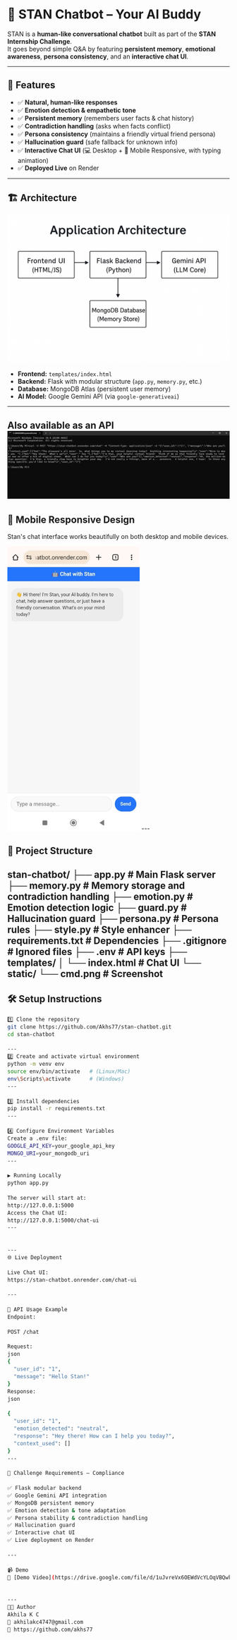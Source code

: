 # 🤖 STAN Chatbot – Your AI Buddy 

STAN is a **human-like conversational chatbot** built as part of the **STAN Internship Challenge**.  
It goes beyond simple Q&A by featuring **persistent memory**, **emotional awareness**, **persona consistency**, and an **interactive chat UI**.

---

## 🚀 Features
- ✅ **Natural, human-like responses**
- ✅ **Emotion detection & empathetic tone**
- ✅ **Persistent memory** (remembers user facts & chat history)
- ✅ **Contradiction handling** (asks when facts conflict)
- ✅ **Persona consistency** (maintains a friendly virtual friend persona)
- ✅ **Hallucination guard** (safe fallback for unknown info)
- ✅ **Interactive Chat UI** (💻 Desktop + 📱 Mobile Responsive, with typing animation)
- ✅ **Deployed Live** on Render

---


## 🏗️ Architecture
![Architecture](static/SoftwareArchitecture.png)

- **Frontend:** `templates/index.html`  
- **Backend:** Flask with modular structure (`app.py`, `memory.py`, etc.)  
- **Database:** MongoDB Atlas (persistent user memory)  
- **AI Model:** Google Gemini API (via `google-generativeai`)  
---

Also available as an API
![API](static/cmd.png)
 ---

## 📱 Mobile Responsive Design
Stan's chat interface works beautifully on both desktop and mobile devices.

<img src="static/mobile-view.jpg" alt="Mobile View" width="300">
---

## 📂 Project Structure
stan-chatbot/
├── app.py                 # Main Flask server
├── memory.py              # Memory storage and contradiction handling
├── emotion.py             # Emotion detection logic
├── guard.py               # Hallucination guard
├── persona.py             # Persona rules
├── style.py               # Style enhancer
├── requirements.txt       # Dependencies
├── .gitignore             # Ignored files
├── .env                   # API keys
├── templates/
│   └── index.html         # Chat UI
└── static/
└── cmd.png            # Screenshot
---

## 🛠️ Setup Instructions
 
```bash
1️⃣ Clone the repository
git clone https://github.com/Akhs77/stan-chatbot.git
cd stan-chatbot

---
2️⃣ Create and activate virtual environment
python -m venv env
source env/bin/activate   # (Linux/Mac)
env\Scripts\activate      # (Windows)
---

3️⃣ Install dependencies
pip install -r requirements.txt
---

4️⃣ Configure Environment Variables
Create a .env file:
GOOGLE_API_KEY=your_google_api_key
MONGO_URI=your_mongodb_uri
---

▶️ Running Locally
python app.py

The server will start at:
http://127.0.0.1:5000
Access the Chat UI:
http://127.0.0.1:5000/chat-ui
---


---
🌐 Live Deployment

Live Chat UI:
https://stan-chatbot.onrender.com/chat-ui

---

📡 API Usage Example
Endpoint:

POST /chat

Request:
json
{
  "user_id": "1",
  "message": "Hello Stan!"
}
Response:
json

{
  "user_id": "1",
  "emotion_detected": "neutral",
  "response": "Hey there! How can I help you today?",
  "context_used": []
}
---

🎯 Challenge Requirements – Compliance

✅ Flask modular backend
✅ Google Gemini API integration
✅ MongoDB persistent memory
✅ Emotion detection & tone adaptation
✅ Persona stability & contradiction handling
✅ Hallucination guard
✅ Interactive chat UI
✅ Live deployment on Render

---

📹 Demo
🎥 [Demo Video](https://drive.google.com/file/d/1uJvreVx6OEWdVcYLOqVBQwkPO9WMJ9cC/view?usp=sharing)


---
👨‍💻 Author
Akhila K C
📧 akhilakc4747@gmail.com
🔗 https://github.com/akhs77
